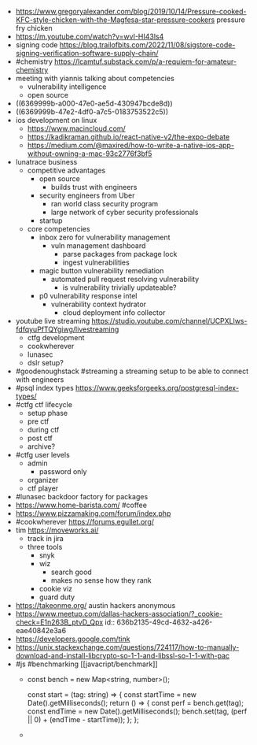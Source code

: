 - https://www.gregoryalexander.com/blog/2019/10/14/Pressure-cooked-KFC-style-chicken-with-the-Magfesa-star-pressure-cookers pressure fry chicken
- https://m.youtube.com/watch?v=wvI-HI43ls4
- signing code https://blog.trailofbits.com/2022/11/08/sigstore-code-signing-verification-software-supply-chain/
- #chemistry https://lcamtuf.substack.com/p/a-requiem-for-amateur-chemistry
- meeting with yiannis talking about competencies
	- vulnerability intelligence
	- open source
- ((6369999b-a000-47e0-ae5d-430947bcde8d))
- ((6369999b-47e2-4df0-a7c5-0183753522c5))
- ios development on linux
	- https://www.macincloud.com/
	- https://kadikraman.github.io/react-native-v2/the-expo-debate
	- https://medium.com/@maxired/how-to-write-a-native-ios-app-without-owning-a-mac-93c2776f3bf5
- lunatrace business
	- competitive advantages
		- open source
			- builds trust with engineers
		- security engineers from Uber
			- ran world class security program
			- large network of cyber security professionals
		- startup
	- core competencies
		- inbox zero for vulnerability management
			- vuln management dashboard
				- parse packages from package lock
				- ingest vulnerabilities
		- magic button vulnerability remediation
			- automated pull request resolving vulnerability
				- is vulnerability trivially updateable?
		- p0 vulnerability response intel
			- vulnerability context hydrator
				- cloud deployment info collector
- youtube live streaming https://studio.youtube.com/channel/UCPXLlws-fdfqyuPfTQYgiwg/livestreaming
	- ctfg development
	- cookwherever
	- lunasec
	- dslr setup?
- #goodenoughstack #streaming a streaming setup to be able to connect with engineers
- #psql index types https://www.geeksforgeeks.org/postgresql-index-types/
- #ctfg ctf lifecycle
	- setup phase
	- pre ctf
	- during ctf
	- post ctf
	- archive?
- #ctfg user levels
	- admin
		- password only
	- organizer
	- ctf player
- #lunasec backdoor factory for packages
- https://www.home-barista.com/ #coffee
- https://www.pizzamaking.com/forum/index.php
- #cookwherever https://forums.egullet.org/
- tim https://moveworks.ai/
	- track in jira
	- three tools
		- snyk
		- wiz
			- search good
			- makes no sense how they rank
		- cookie viz
		- guard duty
- https://takeonme.org/ austin hackers anonymous
- https://www.meetup.com/dallas-hackers-association/?_cookie-check=E1n263B_ptvD_Qpx
  id:: 636b2135-49cd-4632-a426-eae40842e3a6
- https://developers.google.com/tink
- https://unix.stackexchange.com/questions/724117/how-to-manually-download-and-install-libcrypto-so-1-1-and-libssl-so-1-1-with-pac
- #js #benchmarking [[javacript/benchmark]]
	- const bench = new Map<string, number>();
	  
	  const start = (tag: string) => {
	    const startTime = new Date().getMilliseconds();
	    return () => {
	      const perf = bench.get(tag);
	      const endTime = new Date().getMilliseconds();
	      bench.set(tag, (perf || 0) + (endTime - startTime));
	    };
	  };
	-